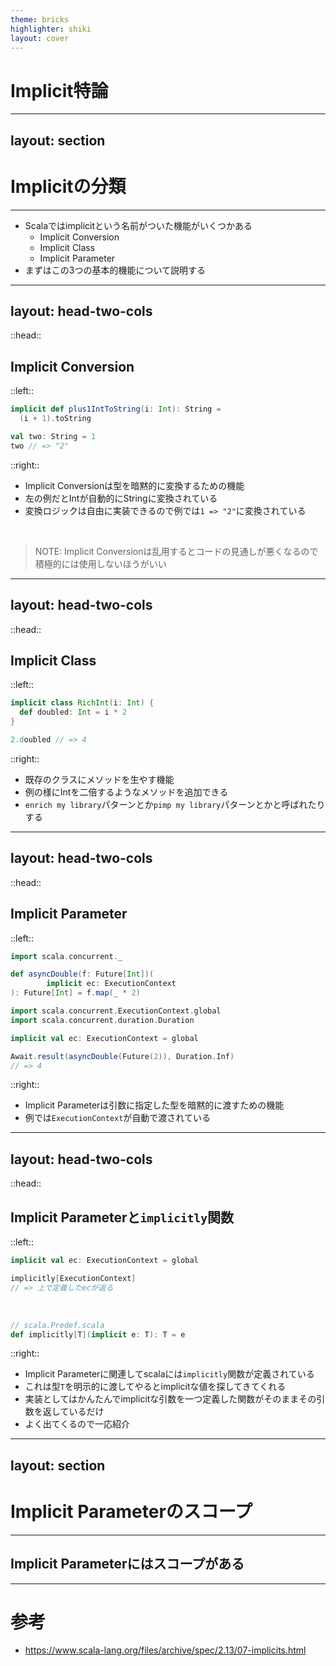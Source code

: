 ```yaml
---
theme: bricks
highlighter: shiki
layout: cover
---
```


# Implicit特論

---
layout: section
---

# Implicitの分類

---

- Scalaではimplicitという名前がついた機能がいくつかある 
  - Implicit Conversion
  - Implicit Class
  - Implicit Parameter
- まずはこの3つの基本的機能について説明する

---
layout: head-two-cols
---

::head::

## Implicit Conversion

::left::

```scala
implicit def plus1IntToString(i: Int): String =
  (i + 1).toString

val two: String = 1
two // => "2"
```

::right::

- Implicit Conversionは型を暗黙的に変換するための機能
- 左の例だとIntが自動的にStringに変換されている
- 変換ロジックは自由に実装できるので例では`1 => "2"`に変換されている

<br/>

> NOTE: Implicit Conversionは乱用するとコードの見通しが悪くなるので積極的には使用しないほうがいい


---
layout: head-two-cols
---

::head::

## Implicit Class

::left::

```scala
implicit class RichInt(i: Int) {
  def doubled: Int = i * 2
}

2.doubled // => 4
```

::right::

- 既存のクラスにメソッドを生やす機能
- 例の様にIntを二倍するようなメソッドを追加できる
- `enrich my library`パターンとか`pimp my library`パターンとかと呼ばれたりする

---
layout: head-two-cols
---

::head::

## Implicit Parameter

::left::

```scala
import scala.concurrent._

def asyncDouble(f: Future[Int])(
        implicit ec: ExecutionContext
): Future[Int] = f.map(_ * 2)

import scala.concurrent.ExecutionContext.global
import scala.concurrent.duration.Duration

implicit val ec: ExecutionContext = global

Await.result(asyncDouble(Future(2)), Duration.Inf) 
// => 4
```

::right::

- Implicit Parameterは引数に指定した型を暗黙的に渡すための機能
- 例では`ExecutionContext`が自動で渡されている

---
layout: head-two-cols
---

::head::

## Implicit Parameterと`implicitly`関数

::left::

```scala
implicit val ec: ExecutionContext = global

implicitly[ExecutionContext] 
// => 上で定義したecが返る
```

<br/>

```scala
// scala.Predef.scala
def implicitly[T](implicit e: T): T = e
```

::right::
- Implicit Parameterに関連してscalaには`implicitly`関数が定義されている
- これは型`T`を明示的に渡してやるとimplicitな値を探してきてくれる
- 実装としてはかんたんでimplicitな引数を一つ定義した関数がそのままその引数を返しているだけ
- よく出てくるので一応紹介

---
layout: section
---


# Implicit Parameterのスコープ

--- 

## Implicit Parameterにはスコープがある


---
# 参考
- https://www.scala-lang.org/files/archive/spec/2.13/07-implicits.html
